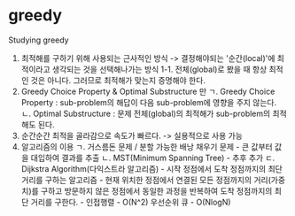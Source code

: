 # greedy
Studying greedy

1. 최적해를 구하기 위해 사용되는 근사적인 방식
   -> 결정해야되는 '순간(local)'에 최적이라고 생각되는 것을 선택해나가는 방식
   1-1. 전체(global)로 봤을 때 항상 최적인 것은 아니다.
        그러므로 최적해가 맞는지 증명해야 한다.
2. Greedy Choice Property & Optimal Substructure 만
   ㄱ. Greedy Choice Property
       : sub-problem의 해답이 다음 sub-problem에 영향을 주지 않는다.
   ㄴ. Optimal Substructure
       : 문제 전체(global)의 최적해가 sub-problem의 최적해도 된다.
3. 순간순간 최적을 골라감으로 속도가 빠르다.
   -> 실용적으로 사용 가능
4. 알고리즘의 이용
   ㄱ. 거스름돈 문제 / 분할 가능한 배낭 채우기 문제
       - 큰 값부터 값을 대입하여 결과를 추출
   ㄴ. MST(Minimum Spanning Tree)
       - 추후 추가
   ㄷ. Dijkstra Algorithm(다익스트라 알고리즘)
       - 시작 정점에서 도착 정점까지의 최단거리를 구하는 알고리즘
       - 현재 위치한 정점에서 연결된 모든 정점까지의 거리(가중치)를 구하고
         방문하지 않은 정점에서 동일한 과정을 반복하여
         도착 정점까지의 최단 거리를 구한다.
       - 인접행렬 - O(N^2)
         우선순위 큐 - O(NlogN)
   
